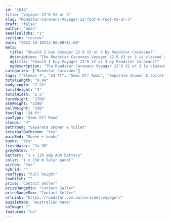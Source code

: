 ```yaml
---
id: "1019"
title: "Voyager 22'6 V2 or 3"
slug: "Roadstar-Caravans-Voyager-22-foot-6-foot-V2-or-3"
draft: "false"
author: "Sean"
seealsolinks: "1"
section: "review"
date: "2022-10-10T22:00:09+11:00"
meta:
  title: "Should I buy Voyager 22'6 V2 or 3 by Roadstar Caravans?"
  description: "The Roadstar Caravans Voyager 22'6 V2 or 3 is classed as Semi Off Road, and sleeps 4 people. It is Australian made and comes in at 24 ft. It generally has Separate shower & toilet."
  ogtitle: "Should I buy Voyager 22'6 V2 or 3 by Roadstar Caravans?"
  ogdescription: "The Roadstar Caravans Voyager 22'6 V2 or 3 is classed as Semi Off Road, and sleeps 4 people. It is Australian made and comes in at 24 ft. It generally has Separate shower & toilet."
categories: ["Roadstar Caravans"]
tags: ["Sleeps 4", "24 ft", "Semi Off Road", "Separate shower & toilet", "Full height", "Price Unknown"]
totalLength: "8.99"
bodyLength: "7.28"
totalHeight: "3"
totalWidth: "2.5"
tareWeight: "2700"
atmWeight: "3200"
ballWeight: "190"
footTag: "24 ft"
vanType: "Semi Off Road"
sleeps: "4"
bathroom: "Separate shower & toilet"
internalBathroom: "Yes"
mainBed: "Queen + bunks"
bunks: "Yes"
freshWater: "2x 95"
greyWater: ""
battery: "1 x 120 amp AGM battery"
solar: "1 x 150 W Solar panel"
airCon: "Yes"
hybrid: ""
roofType: "Full height"
towHitch: ""
price: "Contact Seller"
priceRangeMin: "Contact Seller"
priceRangeMax: "Contact Seller"
urlLink: "https://roadstar.com.au/caravans/voyager/"
aussieMade: "Australian made"
noImage: ""
featured: "no"
---
```

